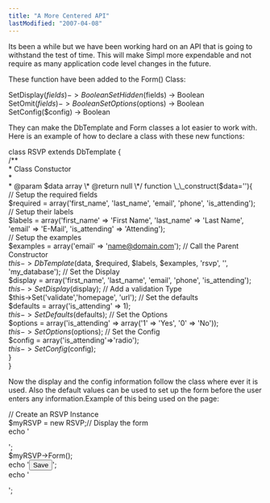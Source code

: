 ```yaml
---
title: "A More Centered API"
lastModified: "2007-04-08"
---
```


Its been a while but we have been working hard on an API that is going to withstand the test of time. This will make Simpl more expendable and not require as many application code level changes in the future.

These function have been added to the Form() Class:  

SetDisplay($fields) -> Boolean  
SetHidden($fields) -> Boolean  
SetOmit($fields) -> Boolean  
SetOptions($options) -> Boolean  
SetConfig($config) -> Boolean

They can make the DbTemplate and Form classes a lot easier to work with. Here is an example of how to declare a class with these new functions:  

class RSVP extends DbTemplate {  
/\*\*  
\* Class Constuctor  
\*  
\* @param $data array  
\* @return null  
\*/  
function \_\_construct($data=''){  
 // Setup the required fields  
 $required = array('first\_name', 'last\_name', 'email', 'phone', 'is\_attending');  
 // Setup their labels  
 $labels = array('first\_name' => 'First Name', 'last\_name' => 'Last Name', 'email' => 'E-Mail', 'is\_attending' => 'Attending');  
 // Setup the examples  
 $examples = array('email' => 'name@domain.com'); // Call the Parent Constructor  
 $this->DbTemplate($data, $required, $labels, $examples, 'rsvp', '', 'my\_database'); // Set the Display  
 $display = array('first\_name', 'last\_name', 'email', 'phone', 'is\_attending');  
 $this->SetDisplay($display); // Add a validation Type  
 $this->Set('validate','homepage', 'url'); // Set the defaults  
 $defaults = array('is\_attending' => 1);  
 $this->SetDefaults($defaults); // Set the Options  
 $options = array('is\_attending' => array('1' => 'Yes', '0' => 'No'));  
 $this->SetOptions($options); // Set the Config  
 $config = array('is\_attending'=>'radio');  
 $this->SetConfig($config);  
}  
}

Now the display and the config information follow the class where ever it is used. Also the default values can be used to set up the form before the user enters any information.Example of this being used on the page:  

// Create an RSVP Instance  
$myRSVP = new RSVP;// Display the form  
echo '<form>';  
$myRSVP->Form();  
echo '<input name="submit" value="Save" type="submit">';  
echo '</form>';

